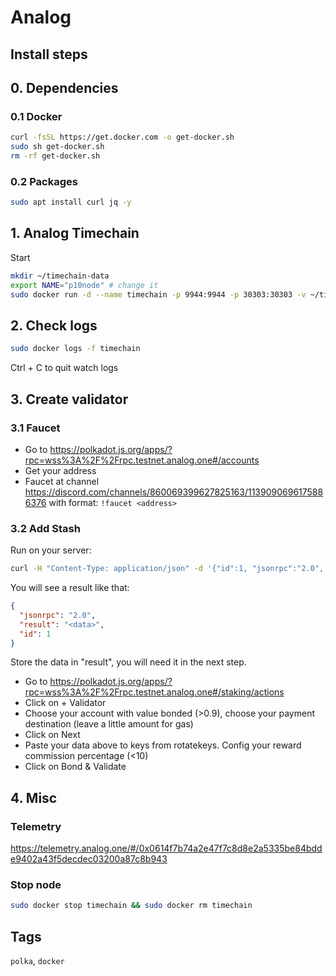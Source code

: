 # Analog

## Install steps

## 0. Dependencies

### 0.1 Docker

```bash
curl -fsSL https://get.docker.com -o get-docker.sh
sudo sh get-docker.sh
rm -rf get-docker.sh
```

### 0.2 Packages

```bash
sudo apt install curl jq -y
```

## 1. Analog Timechain

Start

```bash
mkdir ~/timechain-data
export NAME="p10node" # change it
sudo docker run -d --name timechain -p 9944:9944 -p 30303:30303 -v ~/timechain-data:/data analoglabs/timechain --base-path /data --unsafe-rpc-external --rpc-methods=Unsafe --name=${NAME} --telemetry-url="wss://telemetry.analog.one/submit 9"
```

## 2. Check logs

```bash
sudo docker logs -f timechain
```

Ctrl + C to quit watch logs

## 3. Create validator

### 3.1 Faucet

- Go to https://polkadot.js.org/apps/?rpc=wss%3A%2F%2Frpc.testnet.analog.one#/accounts
- Get your address
- Faucet at channel https://discord.com/channels/860069399627825163/1139090696175886376 with format: `!faucet <address>`

### 3.2 Add Stash

Run on your server:

```bash
curl -H "Content-Type: application/json" -d '{"id":1, "jsonrpc":"2.0", "method": "author_rotateKeys", "params":[]}' http://localhost:9944
```

You will see a result like that:

```json
{
  "jsonrpc": "2.0",
  "result": "<data>",
  "id": 1
}
```

Store the data in "result", you will need it in the next step.

- Go to https://polkadot.js.org/apps/?rpc=wss%3A%2F%2Frpc.testnet.analog.one#/staking/actions
- Click on + Validator
- Choose your account with value bonded (>0.9), choose your payment destination (leave a little amount for gas)
- Click on Next
- Paste your data above to keys from rotatekeys. Config your reward commission percentage (<10)
- Click on Bond & Validate

## 4. Misc

### Telemetry

https://telemetry.analog.one/#/0x0614f7b74a2e47f7c8d8e2a5335be84bdde9402a43f5decdec03200a87c8b943

### Stop node

```bash
sudo docker stop timechain && sudo docker rm timechain
```

## Tags

`polka`, `docker`
